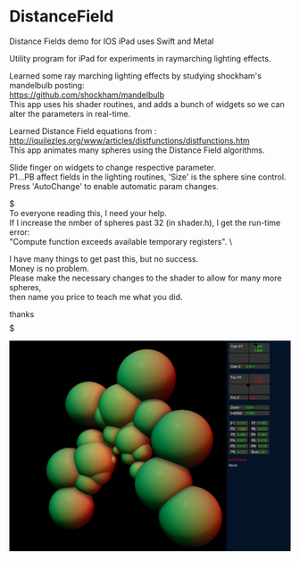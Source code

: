 # DistanceField
Distance Fields demo for IOS iPad uses Swift and Metal

Utility program for iPad for experiments in raymarching lighting effects.

Learned some ray marching lighting effects by studying shockham's mandelbulb posting: \
https://github.com/shockham/mandelbulb \
This app uses his shader routines, and adds a bunch of widgets so we can alter the parameters in real-time.

Learned Distance Field equations from : http://iquilezles.org/www/articles/distfunctions/distfunctions.htm \
This app animates many spheres using the Distance Field algorithms.

Slide finger on widgets to change respective parameter. \
P1...PB affect fields in the lighting routines,  'Size' is the sphere sine control. \
Press 'AutoChange' to enable automatic param changes.

$$$$$$$$$$$$$$$$$$$$$$$$$$$$$ \
To everyone reading this, I need your help. \
If I increase the nmber of spheres past 32 (in shader.h), I get the run-time error:  \
"Compute function exceeds available temporary registers". \

I have many things to get past this, but no success. \
Money is no problem. \
Please make the necessary changes to the shader to allow for many more spheres, \
then name you price to teach me what you did.

thanks \
$$$$$$$$$$$$$$$$$$$$$$$$$$$$$ 

![Screenshot](screenshot.png)

